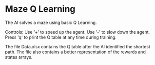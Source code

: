 # Maze Q Learning
The AI solves a maze using basic Q Learning.

Controls:
Use '+' to speed up the agent.
Use '-' to slow down the agent.
Press 'q' to print the Q table at any time during training.

The file Data.xlsx contains the Q table after the AI identified the shortest path. The file also contains a better representation of the rewards and states arrays.
